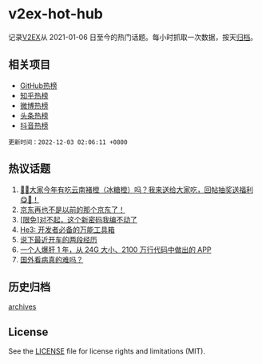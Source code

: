 # v2ex-hot-hub

 记录[V2EX](https://www.v2ex.com/)从 2021-01-06 日至今的热门话题。每小时抓取一次数据，按天[归档](archives)。
 
 ## 相关项目

- [GitHub热榜](https://github.com/lonnyzhang423/github-hot-hub)
- [知乎热榜](https://github.com/lonnyzhang423/zhihu-hot-hub)
- [微博热榜](https://github.com/lonnyzhang423/weibo-hot-hub)
- [头条热榜](https://github.com/lonnyzhang423/toutiao-hot-hub)
- [抖音热榜](https://github.com/lonnyzhang423/douyin-hot-hub)


 `更新时间：2022-12-03 02:06:11 +0800`

## 热议话题

1. [🍊🍊大家今年有吃云南褚橙（冰糖橙）吗？我来送给大家吃，回帖抽奖送福利😋🧺！](https://www.v2ex.com/t/899506)
1. [京东再也不是以前的那个京东了！](https://www.v2ex.com/t/899515)
1. [[限免]对不起，这个新密码我编不动了](https://www.v2ex.com/t/899512)
1. [He3: 开发者必备的万能工具箱](https://www.v2ex.com/t/899531)
1. [说下最近开车的两段经历](https://www.v2ex.com/t/899513)
1. [一个人爆肝 1 年，从 24G 大小、2100 万行代码中做出的 APP](https://www.v2ex.com/t/899559)
1. [国外看病真的难吗？](https://www.v2ex.com/t/899579)

## 历史归档

[archives](archives)

## License

See the [LICENSE](LICENSE) file for license rights and limitations (MIT).
